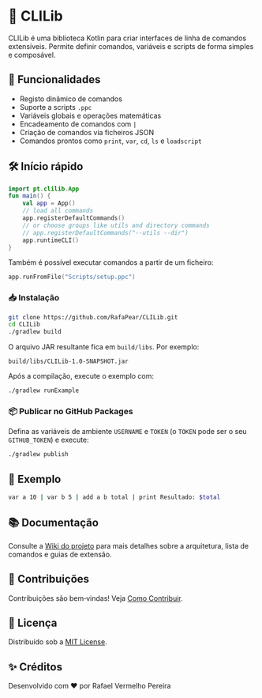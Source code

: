 # 🧩 CLILib

CLILib é uma biblioteca Kotlin para criar interfaces de linha de comandos extensíveis. Permite definir comandos, variáveis e scripts de forma simples e composável.

## 🚀 Funcionalidades
- Registo dinâmico de comandos
- Suporte a scripts `.ppc`
- Variáveis globais e operações matemáticas
- Encadeamento de comandos com `|`
- Criação de comandos via ficheiros JSON
- Comandos prontos como `print`, `var`, `cd`, `ls` e `loadscript`

## 🛠️ Início rápido
```kotlin
import pt.clilib.App
fun main() {
    val app = App()
    // load all commands
    app.registerDefaultCommands()
    // or choose groups like utils and directory commands
    // app.registerDefaultCommands("--utils --dir")
    app.runtimeCLI()
}
```

Também é possível executar comandos a partir de um ficheiro:

```kotlin
app.runFromFile("Scripts/setup.ppc")
```

### 📥 Instalação

```bash
git clone https://github.com/RafaPear/CLILib.git
cd CLILib
./gradlew build
```

O arquivo JAR resultante fica em `build/libs`. Por exemplo:

```
build/libs/CLILib-1.0-SNAPSHOT.jar
```

Após a compilação, execute o exemplo com:

```bash
./gradlew runExample
```

### 📦 Publicar no GitHub Packages
Defina as variáveis de ambiente `USERNAME` e `TOKEN` (o `TOKEN` pode ser o seu
`GITHUB_TOKEN`) e execute:

```bash
./gradlew publish
```

## 📎 Exemplo
```bash
var a 10 | var b 5 | add a b total | print Resultado: $total
```

## 📚 Documentação
Consulte a [Wiki do projeto](https://github.com/RafaPear/CLILib/wiki) para mais detalhes sobre a arquitetura, lista de comandos e guias de extensão.

## 🤝 Contribuições
Contribuições são bem‑vindas! Veja [Como Contribuir](https://github.com/RafaPear/CLILib/wiki/🤝-Como-Contribuir).

## 📄 Licença
Distribuído sob a [MIT License](https://opensource.org/licenses/MIT).

## ✨ Créditos
Desenvolvido com ❤️ por Rafael Vermelho Pereira
